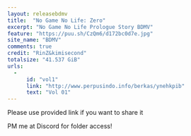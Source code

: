 ```yaml
---
layout: releasebdmv
title:  "No Game No Life: Zero"
excerpt: "No Game No Life Prologue Story BDMV"
feature: "https://puu.sh/CzQm6/d172bc0d7e.jpg"
site_name: "BDMV"
comments: true
credit: "RinZ&kimisecond"
totalsize: "41.537 GiB"
urls:
  - 
      id: "vol1"
      link: "http://www.perpusindo.info/berkas/ynehkpib"
      text: "Vol 01"
---
```


Please use provided link if you want to share it

PM me at Discord for folder access!